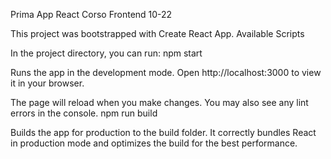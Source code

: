 Prima App React Corso Frontend 10-22

This project was bootstrapped with Create React App.
Available Scripts

In the project directory, you can run:
npm start

Runs the app in the development mode.
Open http://localhost:3000 to view it in your browser.

The page will reload when you make changes.
You may also see any lint errors in the console.
npm run build

Builds the app for production to the build folder.
It correctly bundles React in production mode and optimizes the build for the best performance.